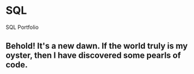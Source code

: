 # SQL
SQL Portfolio

## Behold! It's a new dawn. If the world truly is my oyster, then I have discovered some pearls of code.
